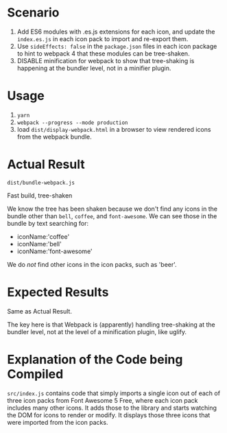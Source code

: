 # Scenario

1. Add ES6 modules with .es.js extensions for each icon, and update the `index.es.js` in each icon pack to import and re-export them.
1. Use `sideEffects: false` in the `package.json` files in each icon package to hint to webpack 4 that these
modules can be tree-shaken.
1. DISABLE minification for webpack to show that tree-shaking is happening at the bundler level, not in a minifier plugin.

# Usage
1. `yarn`
1. `webpack --progress --mode production`
1. load `dist/display-webpack.html` in a browser to view rendered icons from the webpack bundle.

# Actual Result

`dist/bundle-webpack.js`

Fast build, tree-shaken

We know the tree has been shaken because we don't find any icons in the bundle other than `bell`, `coffee`, and `font-awesome`.
We can see those in the bundle by text searching for:
* iconName:'coffee'
* iconName:'bell'
* iconName:'font-awesome'

We do _not_ find other icons in the icon packs, such as 'beer'.

# Expected Results

Same as Actual Result.

The key here is that Webpack is (apparently) handling tree-shaking at the bundler level, not at the level of a minification plugin, like uglify.

# Explanation of the Code being Compiled

`src/index.js` contains code that simply imports a single icon out of each of three icon packs from Font Awesome 5 Free, where each icon pack includes many other icons. It adds those to the library and starts watching the DOM for icons to render or modify. It displays those three icons that were imported from the icon packs.

